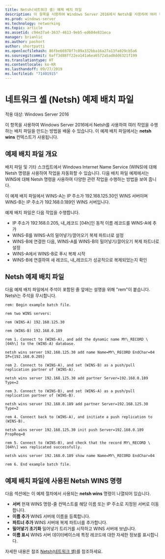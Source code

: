 ```yaml
---
title: Netsh(네트워크 셸) 예제 배치 파일
description: 이 항목을 사용하여 Windows Server 2016에서 Netsh를 사용하여 여러 작업을 수행하는 배치 파일을 만드는 방법을 배울 수 있습니다.
ms.prod: windows-server
ms.technology: networking
ms.topic: article
ms.assetid: c94e37a4-3637-4613-9eb5-ed604e831eca
manager: brianlic
ms.author: pashort
author: shortpatti
ms.openlocfilehash: 86fbe66978f7c09a332bba16a27a13fa029cb5a6
ms.sourcegitcommit: 6aff3d88ff22ea141a6ea6572a5ad8dd6321f199
ms.translationtype: HT
ms.contentlocale: ko-KR
ms.lasthandoff: 09/27/2019
ms.locfileid: "71401915"
---
```

# <a name="network-shell-netsh-example-batch-file"></a>네트워크 셸 \(Netsh\) 예제 배치 파일

적용 대상: Windows Server 2016

이 항목을 사용하여 Windows Server 2016에서 Netsh를 사용하여 여러 작업을 수행하는 배치 파일을 만드는 방법을 배울 수 있습니다. 이 예제 배치 파일에서는 **netsh wins** 컨텍스트가 사용됩니다.

## <a name="example-batch-file-overview"></a>예제 배치 파일 개요

배치 파일 및 기타 스크립트에서 Windows Internet Name Service \(WINS\)에 대해 Netsh 명령을 사용하여 작업을 자동화할 수 있습니다. 다음 배치 파일 예제에서는 WINS에 대해 Netsh 명령을 사용하여 다양한 관련 작업을 수행하는 방법을 보여 줍니다.

이 예제 배치 파일에서 WINS\-A는 IP 주소가 192.168.125.30인 WINS 서버이며 WINS\-B는 IP 주소가 192.168.0.189인 WINS 서버입니다.

예제 배치 파일은 다음 작업을 수행합니다.

- IP 주소가 192.168.0.205, 내\_레코드 \[04h\]인 동적 이름 레코드를 WINS\-A에 추가
- WINS\-B를 WINS\-A의 밀어넣기/끌어오기 복제 파트너로 설정
- WINS\-B에 연결한 다음, WINS\-A를 WINS\-B의 밀어넣기/끌어오기 복제 파트너로 설정
- WINS\-A에서 WINS\-B로 푸시 복제 시작
- WINS\-B에 연결하여 새 레코드, 내\_레코드가 성공적으로 복제되었는지 확인

## <a name="netsh-example-batch-file"></a>Netsh 예제 배치 파일

다음 예제 배치 파일에서 주석이 포함된 줄 앞에는 설명을 위해 "rem"이 붙습니다. Netsh는 주석을 무시합니다.

    rem: Begin example batch file.
    
    rem two WINS servers:
    
    rem (WINS-A) 192.168.125.30
    
    rem (WINS-B) 192.168.0.189
    
    rem 1. Connect to (WINS-A), and add the dynamic name MY\_RECORD \[04h\] to the (WINS-A) database.
    
    netsh wins server 192.168.125.30 add name Name=MY\_RECORD EndChar=04 IP={192.168.0.205}
    
    rem 2. Connect to (WINS-A), and set (WINS-B) as a push/pull replication partner of (WINS-A).
    
    netsh wins server 192.168.125.30 add partner Server=192.168.0.189 Type=2
    
    rem 3. Connect to (WINS-B), and set (WINS-A) as a push/pull replication partner of (WINS-B).
    
    netsh wins server 192.168.0.189 add partner Server=192.168.125.30 Type=2
    
    rem 4. Connect back to (WINS-A), and initiate a push replication to (WINS-B).
    
    netsh wins server 192.168.125.30 init push Server=192.168.0.189 PropReq=0
    
    rem 5. Connect to (WINS-B), and check that the record MY\_RECORD \[04h\] was replicated successfully.
    
    netsh wins server 192.168.0.189 show name Name=MY\_RECORD EndChar=04
    
    rem 6. End example batch file.

## <a name="netsh-wins-commands-used-in-the-example-batch-file"></a>예제 배치 파일에 사용된 Netsh WINS 명령

다음 섹션에는 이 예제 절차에서 사용되는 **netsh wins** 명령이 나열되어 있습니다.

- **서버** 현재 WINS 명령\-줄 컨텍스트를 해당 이름 또는 IP 주소로 지정된 서버로 이동합니다.
- **이름 추가** WINS 서버에 이름을 등록합니다.
- **파트너 추가** WINS 서버에 복제 파트너를 추가합니다.
- **밀어넣기 초기화** 밀어넣기 트리거를 시작하고 WINS 서버에 보냅니다.
- **이름 표시** WINS 서버 데이터베이스에 특정 레코드에 대한 자세한 정보를 표시합니다.  

자세한 내용은 참조 [Netsh(네트워크 셸)](netsh.md)를 참조하세요.
